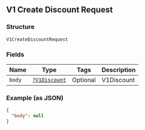 ## V1 Create Discount Request

### Structure

`V1CreateDiscountRequest`

### Fields

| Name | Type | Tags | Description |
|  --- | --- | --- | --- |
| `body` | [`?V1Discount`](/doc/models/v1-discount.md) | Optional | V1Discount |

### Example (as JSON)

```json
{
  "body": null
}
```

